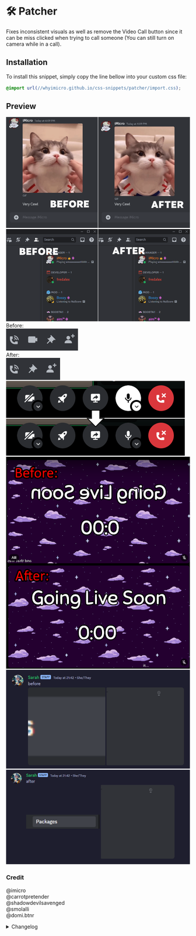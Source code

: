 # 🛠️ Patcher

Fixes inconsistent visuals as well as remove the Video Call button since it can be miss clicked when trying to call someone (You can still turn on camera while in a call).

## Installation

To install this snippet, simply copy the line bellow into your custom css file:

```css
@import url(//whyimicro.github.io/css-snippets/patcher/import.css);
```

## Preview

![image](https://raw.githubusercontent.com/WhyiMicro/css-snippets/main/_previews/patcher/patcher1.png)
![image](https://raw.githubusercontent.com/WhyiMicro/css-snippets/main/_previews/patcher/patcher2.png)
Before: <br>
![image](<https://raw.githubusercontent.com/WhyiMicro/css-snippets/main/_previews/patcher/patcher3(0).png>)
<br> After: <br>
![image](<https://raw.githubusercontent.com/WhyiMicro/css-snippets/main/_previews/patcher/patcher3(1).png>) <br>
![image](https://raw.githubusercontent.com/WhyiMicro/css-snippets/main/_previews/patcher/muteButtonFix.png)
![image](https://raw.githubusercontent.com/WhyiMicro/css-snippets/main/_previews/patcher/mirrorFix.png)
![image](https://raw.githubusercontent.com/WhyiMicro/css-snippets/main/_previews/patcher/Fix%20Mosaic%20Zoom%20Before.png)
![image](https://raw.githubusercontent.com/WhyiMicro/css-snippets/main/_previews/patcher/Fix%20Mosaic%20Zoom%20After.png)

### Credit

@imicro <br>
@carrotpretender <br>
@shadowdevilsavenged <br>
@smolalli <br>
@domi.btnr

<details>
<summary>Changelog</summary>

## 1.2

- Added a patch to fix your own camera being mirrored and thus inconsistant to what others see

## 1.1.2

- Added a patch to fix your own camera being mirrored and thus inconsistant to what others see

## 1.1.1

- Updated the fix to normalize the discord mute button. (Thanks to @shadowdevilsavenged for the snippet <3)

## 1.1.0

- Added a fix to normalize the discord mute button (while in call) to **not** be white by default

## 1.0.0

- Moved from old repo to new one

</details>
